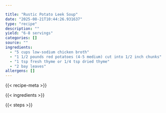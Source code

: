 ```yaml
---

title: "Rustic Potato Leek Soup"
date: "2025-08-21T10:44:26.931637"
type: "recipe"
description: ""
yield: "6-8 servings"
categories: []
source: ""
ingredients:
  - "5 cups low-sodium chicken broth"
  - "1 1/2 pounds red potatoes (4-5 medium) cut into 1/2 inch chunks"
  - "1 tsp fresh thyme or 1/4 tsp dried thyme"
  - "2 bay leaves"
allergens: []
---
```


{{< recipe-meta >}}

{{< ingredients >}}

{{< steps >}}
